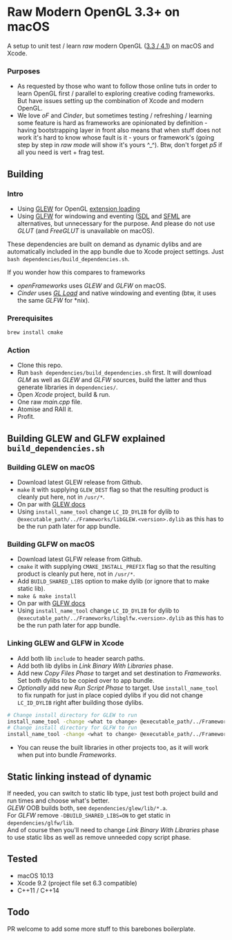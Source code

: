 # Raw Modern OpenGL 3.3+ on macOS

A setup to unit test / learn *raw* modern OpenGL ([3.3 / 4.1](https://support.apple.com/en-us/HT202823)) on macOS and Xcode.

### Purposes

* As requested by those who want to follow those online tuts in order to learn OpenGL first / parallel to exploring creative coding frameworks. But have issues setting up the combination of Xcode and modern OpenGL.
* We love *oF* and *Cinder*, but sometimes testing / refreshing / learning some feature is hard as frameworks are opinionated by definition - having bootstrapping layer in front also means that when stuff does not work it's hard to know whose fault is it - yours or framework's (going step by step in *raw mode* will show it's yours ^_^). Btw, don't forget *p5* if all you need is vert + frag test.

## Building

### Intro

* Using [GLEW](http://glew.sourceforge.net) for OpenGL [extension loading](https://www.khronos.org/opengl/wiki/OpenGL_Loading_Library) 
* Using [GLFW](http://www.glfw.org) for windowing and eventing ([SDL](https://www.libsdl.org) and [SFML](https://www.sfml-dev.org) are alternatives, but unnecessary for the purpose. And please do not use *GLUT* (and *FreeGLUT* is unavailable on macOS).  

These dependencies are built on demand as dynamic dylibs and are automatically included in the app bundle due to Xcode project settings. Just `bash dependencies/build_dependencies.sh`.

If you wonder how this compares to frameworks

* *openFrameworks* uses *GLEW* and *GLFW* on macOS.
* *Cinder* uses [*GL Load*](http://glsdk.sourceforge.net/docs/html/group__module__glload.html) and native windowing and eventing (btw, it uses the same *GLFW* for *nix).


### Prerequisites

```sh
brew install cmake
```

### Action

* Clone this repo.
* Run `bash dependencies/build_dependencies.sh` first. It will download *GLM* as well as *GLEW* and *GLFW* sources, build the latter and thus generate libraries in `dependencies/`.
* Open *Xcode* project, build & run.
* One raw *main.cpp* file.
* Atomise and RAII it.
* Profit.

## Building GLEW and GLFW explained `build_dependencies.sh`

### Building GLEW on macOS

* Download latest GLEW release from Github.
* `make` it with supplying `GLEW_DEST` flag so that the resulting product is cleanly put here, not in `/usr/*`.
* On par with [GLEW docs](http://glew.sourceforge.net/build.html)
* Using `install_name_tool` change `LC_ID_DYLIB` for dylib to `@executable_path/../Frameworks/libGLEW.<version>.dylib` as this has to be the run path later for app bundle.

### Building GLFW on macOS

* Download latest GLFW release from Github.
* `cmake` it with supplying `CMAKE_INSTALL_PREFIX` flag so that the resulting product is cleanly put here, not in `/usr/*`.
* Add `BUILD_SHARED_LIBS` option to make dylib (or ignore that to make static lib).
* `make & make install`
* On par with [GLFW docs](http://www.glfw.org/docs/latest/compile.html#compile_options)
* Using `install_name_tool` change `LC_ID_DYLIB` for dylib to `@executable_path/../Frameworks/libglfw.<version>.dylib` as this has to be the run path later for app bundle.

### Linking GLEW and GLFW in Xcode

* Add both lib `include` to header search paths.
* Add both lib dylibs in *Link Binary With Libraries* phase.
* Add new *Copy Files Phase* to target and set destination to *Frameworks*. Set both dylibs to be copied over to app bundle.
* *Optionally* add new *Run Script Phase* to target. Use `install_name_tool` to fix runpath for just in place copied dylibs if you did not change `LC_ID_DYLIB` right after building those dylibs. 

```sh
# Change install directory for GLEW to run
install_name_tool -change <what to change> @executable_path/../Frameworks/libGLEW.<version>.dylib "$TARGET_BUILD_DIR/$PRODUCT_NAME.app/Contents/MacOS/$EXECUTABLE_NAME";
# Change install directory for GLFW to run
install_name_tool -change <what to change> @executable_path/../Frameworks/libglfw.<version>.dylib "$TARGET_BUILD_DIR/$PRODUCT_NAME.app/Contents/MacOS/$EXECUTABLE_NAME";
```

* You can reuse the built libraries in other projects too, as it will work when put into bundle *Frameworks*.

## Static linking instead of dynamic

If needed, you can switch to static lib type, just test both project build and run times and choose what's better.  
*GLEW* OOB builds both, see `dependencies/glew/lib/*.a`.  
For *GLFW* remove `-DBUILD_SHARED_LIBS=ON` to get static in `dependencies/glfw/lib`.  
And of course then you'll need to change *Link Binary With Libraries* phase to use static libs as well as remove unneeded copy script phase.

## Tested

* macOS 10.13
* Xcode 9.2 (project file set 6.3 compatible)
* C++11 / C++14

## Todo

PR welcome to add some more stuff to this barebones boilerplate.
